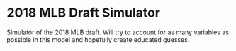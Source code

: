 # 2018 MLB Draft Simulator
Simulator of the 2018 MLB draft. Will try to account for as many variables as possible in this model and hopefully create educated guesses.
